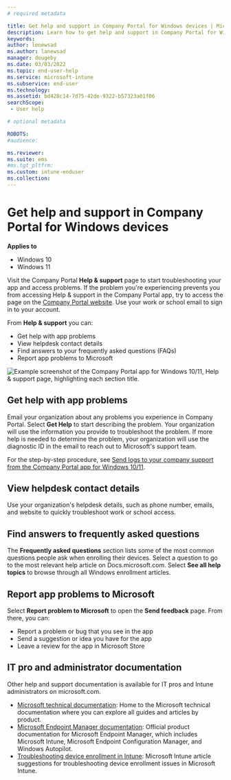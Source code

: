 ```yaml
---
# required metadata

title: Get help and support in Company Portal for Windows devices | Microsoft Docs
description: Learn how to get help and support in Company Portal for Windows.   
keywords:
author: lenewsad
ms.author: lanewsad
manager: dougeby
ms.date: 03/03/2022
ms.topic: end-user-help
ms.service: microsoft-intune
ms.subservice: end-user
ms.technology:
ms.assetid: bd428c14-7d75-42de-9322-b57323a01f06
searchScope:
 - User help

# optional metadata

ROBOTS:  
#audience:

ms.reviewer:
ms.suite: ems
#ms.tgt_pltfrm:
ms.custom: intune-enduser
ms.collection: 
---
```


# Get help and support in Company Portal for Windows devices  

**Applies to**
- Windows 10  
- Windows 11 

Visit the Company Portal **Help & support** page to start troubleshooting your app and access problems. If the problem you're experiencing prevents you from accessing Help & support in the Company Portal app, try to access the page on the [Company Portal website](https://go.microsoft.com/fwlink/?linkid=2010980). Use your work or school email to sign in to your account.      

From **Help & support** you can:  

* Get help with app problems
* View helpdesk contact details
* Find answers to your frequently asked questions (FAQs) 
* Report app problems to Microsoft  

![Example screenshot of the Company Portal app for Windows 10/11, Help & support page, highlighting each section title.](./media/1812_UCP_Help_Support_sections.png)  

## Get help with app problems

Email your organization about any problems you experience in Company Portal. Select **Get Help** to start describing the problem. Your organization will use the information you provide to troubleshoot the problem. If more help is needed to determine the problem, your organization will use the diagnostic ID in the email to reach out to Microsoft's support team.  

For the step-by-step procedure, see [Send logs to your company support from the Company Portal app for Windows 10/11](send-logs-to-your-it-admin-cp-windows.md).  

## View helpdesk contact details  
Use your organization's helpdesk details, such as phone number, emails, and website to quickly troubleshoot work or school access.  

## Find answers to frequently asked questions  
The **Frequently asked questions** section lists some of the most common questions people ask when enrolling their devices. Select a question to go to the most relevant help article on Docs.microsoft.com. Select **See all help topics** to browse through all Windows enrollment articles.   

## Report app problems to Microsoft  
Select **Report problem to Microsoft** to open the **Send feedback** page. From there, you can:  

* Report a problem or bug that you see in the app  
* Send a suggestion or idea you have for the app  
* Leave a review for the app in Microsoft Store   

## IT pro and administrator documentation  
Other help and support documentation is available for IT pros and Intune administrators on microsoft.com.

* [Microsoft technical documentation](/): Home to the Microsoft technical documentation where you can explore all guides and articles by product.
* [Microsoft Endpoint Manager documentation](../../index.yml): Official product documentation for Microsoft Endpoint Manager, which includes Microsoft Intune, Microsoft Endpoint Configuration Manager, and Windows Autopilot.  
* [Troubleshooting device enrollment in Intune](/troubleshoot/mem/intune/troubleshoot-device-enrollment-in-intune): Microsoft Intune article suggestions for troubleshooting device enrollment issues in Microsoft Intune.
